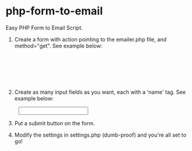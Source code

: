 php-form-to-email
=================

Easy PHP Form to Email Script.

1. Create a form with action pointing to the emailer.php file, and method="get". See example below:
<pre>
	<form method="get" action="emailer.php">
	</form>
</pre>
2. Create as many input fields as you want, each with a 'name' tag. See example below:
<pre>
	<input name="Email" />
</pre>

3. Put a submit button on the form.

4. Modify the settings in settings.php (dumb-proof) and you're all set to go!